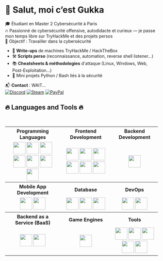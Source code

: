# 👋 Salut, moi c’est Gukka

🎓 Étudiant en Master 2 Cybersécurité à Paris\
🔥 Passionné de cybersécurité offensive, autodidacte et curieux — je passe mon temps libre sur TryHackMe et des projets persos\
🧠 Objectif : Travailler dans la cybersécurité


- 📁 **Write-ups** de machines TryHackMe / HackTheBox
- 🛠️ **Scripts perso** (reconnaissance, automation, reverse shell listener…)
- 📚 **Cheatsheets & méthodologies** d'attaque (Linux, Windows, Web, Post-Exploitation…)
- 🧪 Mini projets Python / Bash liés à la sécurité  

📬 **Contact** : WAIT...  
[![Discord](https://img.shields.io/badge/Discord-5865F2?style=for-the-badge&logo=discord&logoColor=white)](https://discord.com/users/243004781281411072)
[![Steam](https://img.shields.io/badge/Steam-000000?style=for-the-badge&logo=steam&logoColor=white)]([(https://steamcommunity.com/id/gukka/)])
[![PayPal](https://img.shields.io/badge/PayPal-00457C?style=for-the-badge&logo=paypal&logoColor=white)](https://paypal.me/tonpseudo)
<!---[![Gmail](https://img.shields.io/badge/Gmail-D14836?style=for-the-badge&logo=gmail&logoColor=white)](mailto:ton@email.com)--->


## 🔥 Languages and Tools 🔥

<br>

<table>
  <tr>
    <th>Programming Languages</th>
    <th>Frontend Development</th>
    <th>Backend Development</th>
  </tr>
  <tr>
    <td align="center">
      <img src="https://cdn.jsdelivr.net/gh/devicons/devicon/icons/c/c-original.svg" width="40" />
      <img src="https://cdn.jsdelivr.net/gh/devicons/devicon/icons/cplusplus/cplusplus-original.svg" width="40" />
      <img src="https://cdn.jsdelivr.net/gh/devicons/devicon/icons/csharp/csharp-original.svg" width="40" />
      <img src="https://cdn.jsdelivr.net/gh/devicons/devicon/icons/javascript/javascript-original.svg" width="40" />
      <img src="https://cdn.jsdelivr.net/gh/devicons/devicon/icons/php/php-original.svg" width="40" />
      <img src="https://cdn.jsdelivr.net/gh/devicons/devicon/icons/python/python-original.svg" width="40" />
      <img src="https://cdn.jsdelivr.net/gh/devicons/devicon/icons/lua/lua-original.svg" width="40" />
    </td>
    <td align="center">
      <img src="https://cdn.jsdelivr.net/gh/devicons/devicon/icons/html5/html5-original.svg" width="40" />
      <img src="https://cdn.jsdelivr.net/gh/devicons/devicon/icons/css3/css3-original.svg" width="40" />
      <img src="https://cdn.jsdelivr.net/gh/devicons/devicon/icons/sass/sass-original.svg" width="40" />
      <img src="https://cdn.jsdelivr.net/gh/devicons/devicon/icons/bootstrap/bootstrap-original.svg" width="40" />
      <img src="https://cdn.jsdelivr.net/gh/devicons/devicon/icons/vuejs/vuejs-original.svg" width="40" />
      <img src="https://cdn.jsdelivr.net/gh/devicons/devicon/icons/react/react-original.svg" width="40" />
    </td>
    <td align="center">
      <img src="https://cdn.jsdelivr.net/gh/devicons/devicon/icons/nginx/nginx-original.svg" width="40" />
    </td>
  </tr>
  <tr>
    <th>Mobile App Development</th>
    <th>Database</th>
    <th>DevOps</th>
  </tr>
  <tr>
    <td align="center">
      <img src="https://cdn.jsdelivr.net/gh/devicons/devicon/icons/android/android-original.svg" width="40" />
      <img src="https://cdn.jsdelivr.net/gh/devicons/devicon/icons/flutter/flutter-original.svg" width="40" />
    </td>
    <td align="center">
      <img src="https://cdn.jsdelivr.net/gh/devicons/devicon/icons/mongodb/mongodb-original.svg" width="40" />
      <img src="https://cdn.jsdelivr.net/gh/devicons/devicon/icons/mysql/mysql-original.svg" width="40" />
      <img src="https://cdn.jsdelivr.net/gh/devicons/devicon/icons/postgresql/postgresql-original.svg" width="40" />
    </td>
    <td align="center">
      <img src="https://cdn.jsdelivr.net/gh/devicons/devicon/icons/docker/docker-original.svg" width="40" />
      <img src="https://cdn.jsdelivr.net/gh/devicons/devicon/icons/amazonwebservices/amazonwebservices-original.svg" width="40" />
    </td>
  </tr>
  <tr>
    <th>Backend as a Service (BaaS)</th>
    <th>Game Engines</th>
    <th>Tools</th>
  </tr>
  <tr>
    <td align="center">
      <img src="https://cdn.jsdelivr.net/gh/devicons/devicon/icons/heroku/heroku-original.svg" width="40" />
      <img src="https://cdn.jsdelivr.net/gh/devicons/devicon/icons/firebase/firebase-plain.svg" width="40" />
    </td>
    <td align="center">
      <img src="https://cdn.jsdelivr.net/gh/devicons/devicon/icons/unrealengine/unrealengine-original.svg" width="40" />
    </td>
    <td align="center">
      <img src="https://cdn.jsdelivr.net/gh/devicons/devicon/icons/git/git-original.svg" width="40" />
      <img src="https://cdn.jsdelivr.net/gh/devicons/devicon/icons/github/github-original.svg" width="40" />
      <img src="https://cdn.jsdelivr.net/gh/devicons/devicon/icons/vscode/vscode-original.svg" width="40" />
      <img src="https://cdn.jsdelivr.net/gh/devicons/devicon/icons/arduino/arduino-original.svg" width="40" />
      <img src="https://cdn.jsdelivr.net/gh/devicons/devicon/icons/filezilla/filezilla-plain.svg" width="40" />
    </td>
  </tr>
</table>

<!---
GukkaOG/GukkaOG is a ✨ special ✨ repository because its `README.md` (this file) appears on your GitHub profile.
You can click the Preview link to take a look at your changes.
--->
